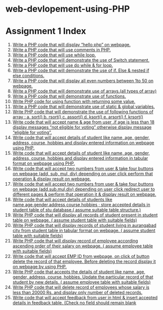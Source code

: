 # web-devlopement-using-PHP
<!DOCTYPE html>
<html lang="en">
<head>
    <meta charset="UTF-8">
    <meta http-equiv="X-UA-Compatible" content="IE=edge">
    <meta name="viewport" content="width=device-width, initial-scale=1.0">
    <title>Document</title>
</head>
<body>
    <h1>Assignment 1 Index</h1>
    <ol>
        <li><a href="ans1.php">Write a PHP code that will display “hello php” on webpage.</a></li>
        <li><a href="ans2.php">Write a PHP code that will use comments in PHP.</a></li>
        <li><a href="ans3.php">Write a PHP code that will use while loop.</a></li>
        <li><a href="ans4.php">Write a PHP code that will demonstrate the use of Switch statement.</a></li>
        <li><a href="ans5.php">Write a PHP code that will use do while & for loop.</a></li>
        <li><a href="ans6.php">Write a PHP code that will demonstrate the use of if. Else & nested if else
            conditions.</a></li>
        <li><a href="ans7.php">Write a PHP code that will display all even numbers between 1to 50 on webpage.</a></li>
        <li><a href="ans8.php">Write a PHP code that will demonstrate use of arrays.(all types of array)</a></li>
        <li><a href="ans9.php">Write a PHP code that will demonstrate use of functions.
        </a></li>
        <li><a href="ans10.php">Write PHP code for using function with returning some value.</a></li>
        <li><a href="ans11.php">Write a PHP code that will demonstrate use of static & global variables.</a></li>
        <li><a href="ans12.php">Write PHP code that will demonstrate the use of following functions of array :
            a. sort()
            b. rsort()
            c. assort()
            d. ksort()
            e. arsort()
            f. krsort()
            </a></li>
        <li><a href="ans13.php">Write code that will accept name & age from user .if age is less than 18 display 
            messages “not eligible for voting” otherwise display message “eligible for voting”.
            </a></li>
        <li><a href="ans14.php">Write code that will accept details of student like name, age, gender, address, 
            course, hobbies and display entered information on webpage using PHP.</a></li>
        <li><a href="ans15.php">Write code that will accept details of student like name, age, gender, address, 
            course, hobbies and display entered information in tabular format on webpage 
            using PHP.
            </a></li>
        <li><a href="ans16.php">Write code that will accept two numbers from user & take four buttons on 
            webpage (add, sub, mul, div) depending on user click perform that operation & 
            display result on webpage.</a></li>
        <li><a href="ans17.php">Write code that will accept two numbers from user & take four buttons on 
            webpage (add,sub,mul,div) depending on user click redirect user to different 
            pages & perform that operation it & display result on webpage.</a></li>
        <li><a href="ans18.php">Write code that will accept details of students like 
            name,age,gender,address,course,hobbies ; store accepted details in student table 
            of stu database.( assume suitable table structure.)</a></li>
        <li><a href="ans19.php">Write PHP code that will display all records of student present in student table on 
            webpage. ( assume student table with suitable fields)</a></li>
        <li><a href="ans20.php">Write PHP code that will display records of student living in aurangabad city from 
            student table in tabular format on webpage. ( assume student table with suitable 
            fields)
            </a></li>
        <li><a href="ans21.php">Write PHP code that will display record of employee according ascending order of 
            their salary on webpage. ( assume employee table with suitable fields)</a></li>
        <li><a href="ans22.php">Write code that will accept EMP ID from webpage, on click of button delete the 
            record of that employee. Before deleting the record display it on webpage by using 
            PHP.
            </a></li>
        <li><a href="ans23.php">Write PHP code that accepts the details of student like name, age, gender, address, 
            course, hobbies. Update the particular record of that student by new details. ( 
            assume employee table with suitable fields)
            </a></li>
        <li><a href="ans24.php">Write PHP code that will delete record of employees whose salary is less than 
            20000 Rs. and display only number of deleted records.</a></li>
        <li><a href="ans25.php">Write code that will accept feedback from user in html & insert accepted details 
            in feedback table. (Check no field should remain blank</a></li>
    </ol>
    
</body>
</html>
